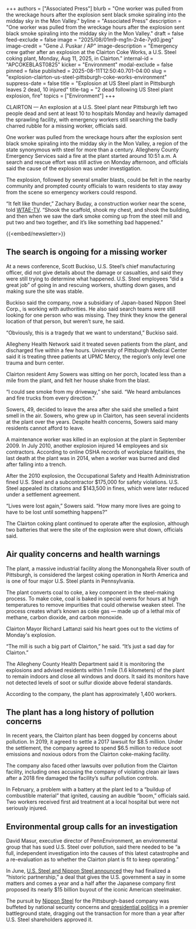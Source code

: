 +++
authors = ["Associated Press"]
blurb = "One worker was pulled from the wreckage hours after the explosion sent black smoke spiraling into the midday sky in the Mon Valley."
byline = "Associated Press"
description = "One worker was pulled from the wreckage hours after the explosion sent black smoke spiraling into the midday sky in the Mon Valley."
draft = false
feed-exclude = false
image = "2025/08/01m9-mg1n-2r4e-7yd0.jpeg"
image-credit = "Gene J. Puskar / AP"
image-description = "Emergency crew gather after an explosion at the Clairton Coke Works, a U.S. Steel coking plant, Monday, Aug 11, 2025, in Clairton."
internal-id = "APCOKEBLAST0825"
kicker = "Environment"
modal-exclude = false
pinned = false
published = 2025-08-11T12:50:40.701-04:00
slug = "explosion-clairton-us-steel-pittsburgh-coke-works-environment"
suppress-date = false
title = "Explosion at US Steel plant in Pittsburgh leaves 2 dead, 10 injured"
title-tag = "2 dead following US Steel plant explosion, fire"
topics = ["Environment"]
+++

CLAIRTON — An explosion at a U.S. Steel plant near Pittsburgh left two people dead and sent at least 10 to hospitals Monday and heavily damaged the sprawling facility, with emergency workers still searching the badly charred rubble for a missing worker, officials said.

One worker was pulled from the wreckage hours after the explosion sent black smoke spiraling into the midday sky in the Mon Valley, a region of the state synonymous with steel for more than a century. Allegheny County Emergency Services said a fire at the plant started around 10:51 a.m. A search and rescue effort was still active on Monday afternoon, and officials said the cause of the explosion was under investigation.

The explosion, followed by several smaller blasts, could be felt in the nearby community and prompted county officials to warn residents to stay away from the scene so emergency workers could respond.

“It felt like thunder,” Zachary Buday, a construction worker near the scene, told <a href="https://www.wtae.com/article/steel-plant-explosion-worker-describes-moment/65654978">WTAE-TV</a>. “Shook the scaffold, shook my chest, and shook the building, and then when we saw the dark smoke coming up from the steel mill and put two and two together, and it’s like something bad happened.”

{{<embed/newsletter>}}

## The search is ongoing for a missing worker

At a news conference, Scott Buckiso, U.S. Steel’s chief manufacturing officer, did not give details about the damage or casualties, and said they were still trying to determine what happened. U.S. Steel employees “did a great job” of going in and rescuing workers, shutting down gases, and making sure the site was stable.

Buckiso said the company, now a subsidiary of Japan-based Nippon Steel Corp., is working with authorities. He also said search teams were still looking for one person who was missing. They think they know the general location of that person, but weren’t sure, he said.

“Obviously, this is a tragedy that we want to understand,” Buckiso said.

Allegheny Health Network said it treated seven patients from the plant, and discharged five within a few hours. University of Pittsburgh Medical Center said it is treating three patients at UPMC Mercy, the region’s only level one trauma and burn center.

Clairton resident Amy Sowers was sitting on her porch, located less than a mile from the plant, and felt her house shake from the blast.

“I could see smoke from my driveway,” she said. “We heard ambulances and fire trucks from every direction.&#34;

Sowers, 49, decided to leave the area after she said she smelled a faint smell in the air. Sowers, who grew up in Clairton, has seen several incidents at the plant over the years. Despite health concerns, Sowers said many residents cannot afford to leave.

A maintenance worker was killed in an explosion at the plant in September 2009. In July 2010, another explosion injured 14 employees and six contractors. According to online OSHA records of workplace fatalities, the last death at the plant was in 2014, when a worker was burned and died after falling into a trench.

After the 2010 explosion, the Occupational Safety and Health Administration fined U.S. Steel and a subcontractor $175,000 for safety violations. U.S. Steel appealed its citations and $143,500 in fines, which were later reduced under a settlement agreement.

“Lives were lost again,” Sowers said. “How many more lives are going to have to be lost until something happens?”

The Clairton coking plant continued to operate after the explosion, although two batteries that were the site of the explosion were shut down, officials said.

## Air quality concerns and health warnings

The plant, a massive industrial facility along the Monongahela River south of Pittsburgh, is considered the largest coking operation in North America and is one of four major U.S. Steel plants in Pennsylvania.

The plant converts coal to coke, a key component in the steel-making process. To make coke, coal is baked in special ovens for hours at high temperatures to remove impurities that could otherwise weaken steel. The process creates what’s known as coke gas — made up of a lethal mix of methane, carbon dioxide, and carbon monoxide.

Clairton Mayor Richard Lattanzi said his heart goes out to the victims of Monday&#39;s explosion.

“The mill is such a big part of Clairton,” he said. “It’s just a sad day for Clairton.”

The Allegheny County Health Department said it is monitoring the explosions and advised residents within 1 mile (1.6 kilometers) of the plant to remain indoors and close all windows and doors. It said its monitors have not detected levels of soot or sulfur dioxide above federal standards.

According to the company, the plant has approximately 1,400 workers.

## The plant has a long history of pollution concerns

In recent years, the Clairton plant has been dogged by concerns about pollution. In 2019, it agreed to settle a 2017 lawsuit for $8.5 million. Under the settlement, the company agreed to spend $6.5 million to reduce soot emissions and noxious odors from the Clairton coke-making facility.

The company also faced other lawsuits over pollution from the Clairton facility, including ones accusing the company of violating clean air laws after a 2018 fire damaged the facility’s sulfur pollution controls.

In February, a problem with a battery at the plant led to a “buildup of combustible material” that ignited, causing an audible “boom,” officials said. Two workers received first aid treatment at a local hospital but were not seriously injured.

## Environmental group calls for an investigation

David Masur, executive director of PennEnvironment, an environmental group that has sued U.S. Steel over pollution, said there needed to be “a full, independent investigation into the causes of this latest catastrophe and a re-evaluation as to whether the Clairton plant is fit to keep operating.”

In June, <a href="https://apnews.com/article/trump-us-steel-nippon-steel-golden-share-0bda2cf3c6de313206b481be0baf78cb">U.S. Steel and Nippon Steel announced</a> they had finalized a “historic partnership,” a deal that gives the U.S. government a say in some matters and comes a year and a half after the Japanese company first proposed its nearly $15 billion buyout of the iconic American steelmaker.

The pursuit by <a href="https://apnews.com/article/us-steel-nippon-steel-acquired-industrialization-1a174c359756efd3ee0f0f9172a3bd6b">Nippon Steel</a> for the Pittsburgh-based company was buffeted by national security concerns and <a href="https://apnews.com/article/biden-trump-us-steel-pittsburgh-nippon-japan-67042a39de838f4cccd45d7a77ec0a40">presidential politics</a> in a premier battleground state, dragging out the transaction for more than a year after U.S. Steel shareholders approved it.

